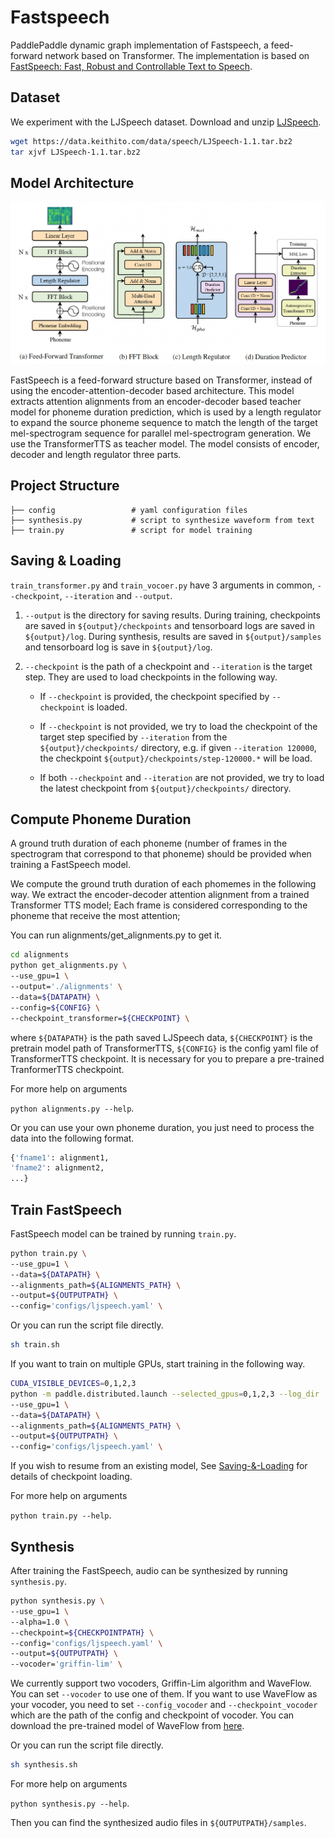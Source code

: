 # Fastspeech

PaddlePaddle dynamic graph implementation of Fastspeech, a feed-forward network based on Transformer. The implementation is based on [FastSpeech: Fast, Robust and Controllable Text to Speech](https://arxiv.org/abs/1905.09263).

## Dataset

We experiment with the LJSpeech dataset. Download and unzip [LJSpeech](https://keithito.com/LJ-Speech-Dataset/).

```bash
wget https://data.keithito.com/data/speech/LJSpeech-1.1.tar.bz2
tar xjvf LJSpeech-1.1.tar.bz2
```

## Model Architecture

![FastSpeech model architecture](./images/model_architecture.png)

FastSpeech is a feed-forward structure based on Transformer, instead of using the encoder-attention-decoder based architecture. This model extracts attention alignments from an encoder-decoder based teacher model for phoneme duration prediction, which is used by a length
regulator to expand the source phoneme sequence to match the length of the target
mel-spectrogram sequence for parallel mel-spectrogram generation. We use the TransformerTTS as teacher model.
The model consists of encoder, decoder and length regulator three parts.

## Project Structure

```text
├── config                 # yaml configuration files
├── synthesis.py           # script to synthesize waveform from text
├── train.py               # script for model training
```

## Saving & Loading

`train_transformer.py` and `train_vocoer.py` have 3 arguments in common, `--checkpoint`, `--iteration` and `--output`.

1. `--output` is the directory for saving results.
During training, checkpoints are saved in `${output}/checkpoints` and tensorboard logs are saved in `${output}/log`.
During synthesis, results are saved in `${output}/samples` and tensorboard log is save in `${output}/log`.

2.  `--checkpoint` is the path of a checkpoint and `--iteration` is the target step. They are used to load checkpoints in the following way.

    - If `--checkpoint` is provided, the checkpoint specified by `--checkpoint` is loaded.

    - If `--checkpoint` is not provided, we try to load the checkpoint of the target step specified by `--iteration` from the `${output}/checkpoints/` directory, e.g. if given `--iteration 120000`, the checkpoint `${output}/checkpoints/step-120000.*` will be load.

    - If both `--checkpoint` and `--iteration` are not provided, we try to load the latest checkpoint from `${output}/checkpoints/` directory.

## Compute Phoneme Duration

A ground truth duration of each phoneme (number of frames in the spectrogram that correspond to that phoneme) should be provided when training a FastSpeech model.

We compute the ground truth duration of each phomemes in the following  way.
We extract the encoder-decoder attention alignment from a trained Transformer TTS model;
Each frame is considered corresponding to the phoneme that receive the most attention;

You can run alignments/get_alignments.py to get it.

```bash
cd alignments
python get_alignments.py \
--use_gpu=1 \
--output='./alignments' \
--data=${DATAPATH} \
--config=${CONFIG} \
--checkpoint_transformer=${CHECKPOINT} \
```

where `${DATAPATH}` is the path saved LJSpeech data, `${CHECKPOINT}` is the pretrain model path of TransformerTTS, `${CONFIG}` is the config yaml file of TransformerTTS checkpoint. It is necessary for you to prepare a pre-trained TranformerTTS checkpoint.

For more help on arguments

``python alignments.py --help``.

Or you can use your own phoneme duration, you just need to process the data into the following format.

```bash
{'fname1': alignment1,
'fname2': alignment2,
...}
```

## Train FastSpeech

FastSpeech model can be trained by running ``train.py``.

```bash
python train.py \
--use_gpu=1 \
--data=${DATAPATH} \
--alignments_path=${ALIGNMENTS_PATH} \
--output=${OUTPUTPATH} \
--config='configs/ljspeech.yaml' \
```

Or you can run the script file directly.

```bash
sh train.sh
```

If you want to train on multiple GPUs, start training in the following way.

```bash
CUDA_VISIBLE_DEVICES=0,1,2,3
python -m paddle.distributed.launch --selected_gpus=0,1,2,3 --log_dir ./mylog train.py \
--use_gpu=1 \
--data=${DATAPATH} \
--alignments_path=${ALIGNMENTS_PATH} \
--output=${OUTPUTPATH} \
--config='configs/ljspeech.yaml' \
```

If you wish to resume from an existing model, See [Saving-&-Loading](#Saving-&-Loading) for details of checkpoint loading.

For more help on arguments

``python train.py --help``.

## Synthesis

After training the FastSpeech, audio can be synthesized by running ``synthesis.py``.

```bash
python synthesis.py \
--use_gpu=1 \
--alpha=1.0 \
--checkpoint=${CHECKPOINTPATH} \
--config='configs/ljspeech.yaml' \
--output=${OUTPUTPATH} \
--vocoder='griffin-lim' \
```

We currently support two vocoders, Griffin-Lim algorithm and WaveFlow. You can set ``--vocoder`` to use one of them. If you want to use WaveFlow as your vocoder, you need to set ``--config_vocoder`` and ``--checkpoint_vocoder`` which are the path of the config and checkpoint of vocoder. You can download the pre-trained model of WaveFlow from [here](https://github.com/PaddlePaddle/Parakeet#vocoders).

Or you can run the script file directly.

```bash
sh synthesis.sh
```

For more help on arguments

``python synthesis.py --help``.

Then you can find the synthesized audio files in ``${OUTPUTPATH}/samples``.
